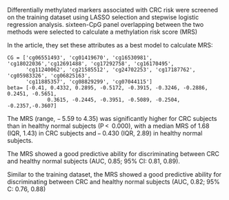 Differentially methylated markers associated with CRC risk were screened on the training dataset using LASSO selection and stepwise logistic regression analysis. sixteen-CpG panel overlapping between the two methods were selected to calculate a methylation risk score (MRS)

In the article, they set these attributes as a best model to calculate MRS:
```MRS=beta*CG
CG = ['cg06551493', 'cg01419670', 'cg16530981', 'cg18022036','cg12691488', 'cg17292758', 'cg16170495',
      'cg11240062', 'cg21585512', 'cg24702253', 'cg17187762', 'cg05983326', 'cg06825163',
      'cg11885357', 'cg08829299', 'cg07044115']
beta= [-0.41, 0.4332, 0.2895, -0.5172, -0.3915, -0.3246, -0.2886, 0.2451, -0.5651, 
             0.3615, -0.2445, -0.3951, -0.5089, -0.2504, -0.2357,-0.3607]
```

The MRS (range, − 5.59 to 4.35) was significantly higher for CRC subjects than in healthy normal subjects (P <  0.000), with a median MRS of 1.68 (IQR, 1.43) in CRC subjects and − 0.430 (IQR, 2.89) in healthy normal subjects.

The MRS showed a good predictive ability for discriminating between CRC and healthy normal subjects (AUC, 0.85; 95% CI: 0.81, 0.89).

Similar to the training dataset, the MRS showed a good predictive ability for discriminating between CRC and healthy normal subjects (AUC, 0.82; 95% C: 0.76, 0.88)
